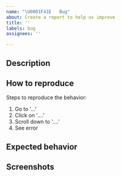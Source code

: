 ```yaml
---
name: "\U0001F41E   Bug"
about: Create a report to help us improve
title: ''
labels: bug
assignees: ''

---
```


## Description

<!-- A clear and concise description of what the bug is. -->

## How to reproduce

Steps to reproduce the behavior:
1. Go to '...'
2. Click on '....'
3. Scroll down to '....'
4. See error

## Expected behavior

<!-- A clear and concise description of what you expected to happen. -->

## Screenshots

<!-- If applicable, add screenshots to help explain your problem. -->
